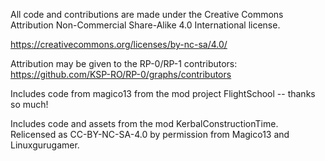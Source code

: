 All code and contributions are made under the Creative Commons Attribution Non-Commercial Share-Alike 4.0 International license.

https://creativecommons.org/licenses/by-nc-sa/4.0/

Attribution may be given to the RP-0/RP-1 contributors: https://github.com/KSP-RO/RP-0/graphs/contributors

Includes code from magico13 from the mod project FlightSchool -- thanks so much!

Includes code and assets from the mod KerbalConstructionTime. Relicensed as CC-BY-NC-SA-4.0 by permission from Magico13 and Linuxgurugamer.
